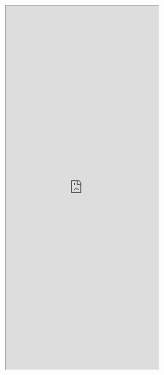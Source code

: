 <iframe src="https://terra.herobrine.org" width="100%" height="1200">
  <p>Your browser does not support iframes.</p>
</iframe>